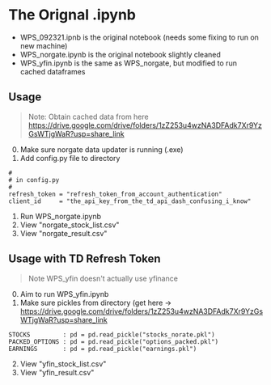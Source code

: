 # The Orignal .ipynb
- WPS_092321.ipnb is the original notebook (needs some fixing to run on new machine)
- WPS_norgate.ipynb is the original notebook slightly cleaned
- WPS_yfin.ipynb is the same as WPS_norgate, but modified to run cached dataframes

## Usage
> Note: Obtain cached data from here https://drive.google.com/drive/folders/1zZ253u4wzNA3DFAdk7Xr9YzGsWTjgWaR?usp=share_link
0. Make sure norgate data updater is running (.exe)
0. Add config.py file to directory
```
#
# in config.py
#
refresh_token = "refresh_token_from_account_authentication"
client_id     = "the_api_key_from_the_td_api_dash_confusing_i_know"
```
1. Run WPS_norgate.ipynb
2. View "norgate_stock_list.csv"
3. View "norgate_result.csv"

## Usage with TD Refresh Token
> Note WPS_yfin doesn't actually use yfinance
0. Aim to run WPS_yfin.ipynb
1. Make sure pickles from directory (get here -> https://drive.google.com/drive/folders/1zZ253u4wzNA3DFAdk7Xr9YzGsWTjgWaR?usp=share_link
```
STOCKS         : pd = pd.read_pickle("stocks_norate.pkl")
PACKED_OPTIONS : pd = pd.read_pickle("options_packed.pkl")
EARNINGS       : pd = pd.read_pickle("earnings.pkl")
```
2. View "yfin_stock_list.csv"
3. View "yfin_result.csv"

